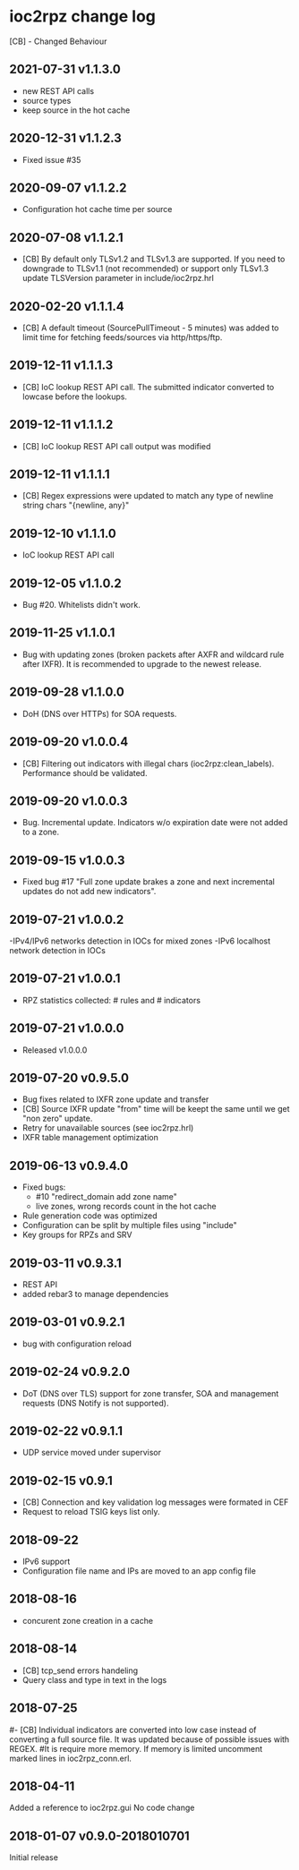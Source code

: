 # ioc2rpz change log
[CB] - Changed Behaviour
## 2021-07-31 v1.1.3.0
- new REST API calls
- source types
- keep source in the hot cache

## 2020-12-31 v1.1.2.3
- Fixed issue #35

## 2020-09-07 v1.1.2.2
- Configuration hot cache time per source

## 2020-07-08 v1.1.2.1
- [CB] By default only TLSv1.2 and TLSv1.3 are supported. If you need to downgrade to TLSv1.1 (not recommended) or support only TLSv1.3 update TLSVersion parameter in include/ioc2rpz.hrl

## 2020-02-20 v1.1.1.4
- [CB] A default timeout (SourcePullTimeout - 5 minutes) was added to limit time for fetching feeds/sources via http/https/ftp.

## 2019-12-11 v1.1.1.3
- [CB] IoC lookup REST API call. The submitted indicator converted to lowcase before the lookups.

## 2019-12-11 v1.1.1.2
- [CB] IoC lookup REST API call output was modified

## 2019-12-11 v1.1.1.1
- [CB] Regex expressions were updated to match any type of newline string chars "{newline, any}"

## 2019-12-10 v1.1.1.0
- IoC lookup REST API call

## 2019-12-05 v1.1.0.2
- Bug #20. Whitelists didn't work.

## 2019-11-25 v1.1.0.1
- Bug with updating zones (broken packets after AXFR and wildcard rule after IXFR). It is recommended to upgrade to the newest release.

## 2019-09-28 v1.1.0.0
- DoH (DNS over HTTPs) for SOA requests.

## 2019-09-20 v1.0.0.4
- [CB] Filtering out indicators with illegal chars (ioc2rpz:clean_labels). Performance should be validated.

## 2019-09-20 v1.0.0.3
- Bug. Incremental update. Indicators w/o expiration date were not added to a zone.

## 2019-09-15 v1.0.0.3
- Fixed bug #17 "Full zone update brakes a zone and next incremental updates do not add new indicators".

## 2019-07-21 v1.0.0.2
-IPv4/IPv6 networks detection in IOCs for mixed zones
-IPv6 localhost network detection in IOCs

## 2019-07-21 v1.0.0.1
- RPZ statistics collected: # rules and # indicators

## 2019-07-21 v1.0.0.0
- Released v1.0.0.0

## 2019-07-20 v0.9.5.0
- Bug fixes related to IXFR zone update and transfer
- [CB] Source IXFR update "from" time will be keept the same until we get "non zero" update.
- Retry for unavailable sources (see ioc2rpz.hrl)
- IXFR table management optimization

## 2019-06-13 v0.9.4.0
- Fixed bugs:
	- #10 "redirect_domain add zone name"
	- live zones, wrong records count in the hot cache
- Rule generation code was optimized
- Configuration can be split by multiple files using "include"
- Key groups for RPZs and SRV

## 2019-03-11 v0.9.3.1
- REST API
- added rebar3 to manage dependencies

## 2019-03-01 v0.9.2.1
- bug with configuration reload

## 2019-02-24 v0.9.2.0
- DoT (DNS over TLS) support for zone transfer, SOA and management requests (DNS Notify is not supported).

## 2019-02-22 v0.9.1.1
- UDP service moved under supervisor

## 2019-02-15 v0.9.1
- [CB] Connection and key validation log messages were formated in CEF
- Request to reload TSIG keys list only.

## 2018-09-22
- IPv6 support
- Configuration file name and IPs are moved to an app config file

## 2018-08-16
- concurent zone creation in a cache

## 2018-08-14
- [CB] tcp_send errors handeling
- Query class and type in text in the logs

## 2018-07-25
#- [CB] Individual indicators are converted into low case instead of converting a full source file. It was updated because of possible issues with REGEX.
#It is require more memory. If memory is limited uncomment marked lines in ioc2rpz_conn.erl.

## 2018-04-11
Added a reference to ioc2rpz.gui
No code change

## 2018-01-07 v0.9.0-2018010701
Initial release
